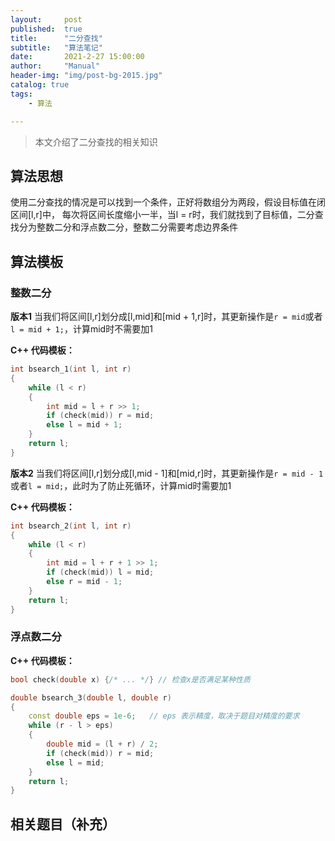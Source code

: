 ```yaml
---
layout:     post
published:  true
title:      "二分查找"
subtitle:   "算法笔记"
date:       2021-2-27 15:00:00
author:     "Manual"
header-img: "img/post-bg-2015.jpg"
catalog: true
tags:
    - 算法

---
```


> 本文介绍了二分查找的相关知识

## 算法思想

使用二分查找的情况是可以找到一个条件，正好将数组分为两段，假设目标值在闭区间[l,r]中， 每次将区间长度缩小一半，当l = r时，我们就找到了目标值，二分查找分为整数二分和浮点数二分，整数二分需要考虑边界条件

## 算法模板

### 整数二分

**版本1**
当我们将区间[l,r]划分成[l,mid]和[mid + 1,r]时，其更新操作是`r = mid`或者`l = mid + 1;`，计算mid时不需要加1

**C++ 代码模板：**

```c++
int bsearch_1(int l, int r)
{
    while (l < r)
    {
        int mid = l + r >> 1;
        if (check(mid)) r = mid;
        else l = mid + 1;
    }
    return l;
}
```

**版本2**
当我们将区间[l,r]划分成[l,mid - 1]和[mid,r]时，其更新操作是`r = mid - 1`或者`l = mid;`，此时为了防止死循环，计算mid时需要加1

**C++ 代码模板：**

```c++
int bsearch_2(int l, int r)
{
    while (l < r)
    {
        int mid = l + r + 1 >> 1;
        if (check(mid)) l = mid;
        else r = mid - 1;
    }
    return l;
}
```

### 浮点数二分

**C++ 代码模板：**

```c++
bool check(double x) {/* ... */} // 检查x是否满足某种性质

double bsearch_3(double l, double r)
{
    const double eps = 1e-6;   // eps 表示精度，取决于题目对精度的要求
    while (r - l > eps)
    {
        double mid = (l + r) / 2;
        if (check(mid)) r = mid;
        else l = mid;
    }
    return l;
}
```

## 相关题目（补充）

